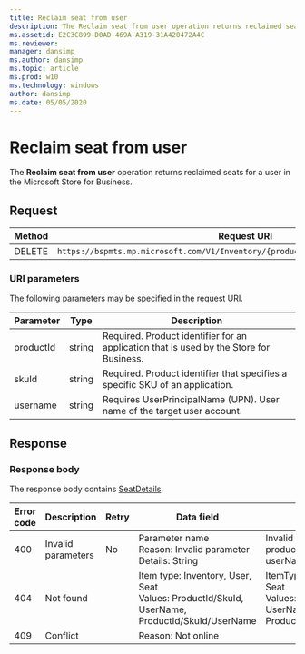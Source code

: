 ```yaml
---
title: Reclaim seat from user
description: The Reclaim seat from user operation returns reclaimed seats for a user in the Microsoft Store for Business.
ms.assetid: E2C3C899-D0AD-469A-A319-31A420472A4C
ms.reviewer: 
manager: dansimp
ms.author: dansimp
ms.topic: article
ms.prod: w10
ms.technology: windows
author: dansimp
ms.date: 05/05/2020
---
```


# Reclaim seat from user

The **Reclaim seat from user** operation returns reclaimed seats for a user in the Microsoft Store for Business.

## Request

|Method|Request URI|
|--- |--- |
|DELETE|`https://bspmts.mp.microsoft.com/V1/Inventory/{productId}/{skuId}/Seats/{username}`|


### URI parameters

The following parameters may be specified in the request URI.

|Parameter|Type|Description|
|--- |--- |--- |
|productId|string|Required. Product identifier for an application that is used by the Store for Business.|
|skuId|string|Required. Product identifier that specifies a specific SKU of an application.|
|username|string|Requires UserPrincipalName (UPN). User name of the target user account.|

## Response

### Response body

The response body contains [SeatDetails](data-structures-windows-store-for-business.md#seatdetails).

|Error code|Description|Retry|Data field|Details|
|--- |--- |--- |--- |--- |
|400|Invalid parameters|No|Parameter name<br>Reason: Invalid parameter<br>Details: String|Invalid can include productId, skuId or userName|
|404|Not found||Item type: Inventory, User, Seat<br>Values: ProductId/SkuId, UserName,<br>ProductId/SkuId/UserName|ItemType: Inventory, User, Seat<br>Values: ProductId/SkuId, UserName, ProductId/SkuId/UserName|
|409|Conflict||Reason: Not online||

 
